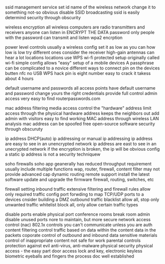 ssid management
	service set id
		name of the wireless network
	change it to something not-so obvious
	disable SSID broadcasting
		ssid is easily determind 
		security through obscurity

wireless encryption
	all wireless computers are radio transmitters and receivers
		anyone can listen in
	ENCRYPT THE DATA
		password
	only people with the password can transmit and listen
		wpa2 encrption
	
power level controls
	usually a wireless config
		set it as low as you can 
	how low is low
		try different ones
	consider the receiver
		high-gain antennas can hear a lot
		locations locations
use WPS
	wi-fi protected setup
		originally called wi-fi simple config
	allows "easy" setup of a mobile devices
		A passphrase can be complicated to a novice
	different ways to connect
		pin on the devices
		butten
		nfc
		no USB
WPS hack
	pin is eight number
	easy to crack
	it takess about 4 hours

default username and passwords
	all access points have default username and password
		change yours
	the right credentials provide full control
		admin access
	very easy to find
		routerpasswords.com

mac address filtering
	media access control
		the "hardware" address
	limit access through the physical hardware address
		keeps the neighbors out
		add admin with visitors
	easy to find working MAC address through wireless LAN analysis
		mac address can be spoofed
		free open-source software
	security through obscuruty

ip address
	DHCP(auto) ip addressing or manual ip addressing
	ip address are easy  to see in an unencrypted network
	ip address are east to see in an unecrypted network
	if the encryption is broken, the ip will be obvious
	config a static ip address is not a security techniquew

soho firewalls
	soho app 
		geanerally has reduced throughput requirement
usually include multiple functions
	wap, router, firewall, content filter
may not provide advanced cap
	dynamic routing
	remote support
install the latest software 
	update and upgrade the firmware
	firewall, routing, switches, etc

firewall setting
	inbound traffic
		extensive filtering and firewall rules
		allow only required traffic
		config port forwding to map TCP/UDP ports to a devices 
		cnsider building a DMZ
	outbound traffic
	blacklist
	allow all, stop only unwanted traffic
	whitelist
	block all, only allow certain traffic types

disable ports
 	enable physical port
		conference rooms
		break room
	admin disable unused ports
		nore to maintain, but more secure
	network access control (nac)
		802.1x controls
		you can't communicate unless you are auth
content filtering
	control traffic based on data within the content
		data in the packets
	coporate control of outbound and inbound data
		sensitive materials
	control of inappropriate content
		not safe for work
		parental controls
	protection against evil 
		anti-virus, anti-malware
physical security 
	physical access - the easy part
	door access
		lock and key, electronic keyless
	biometric 
		eyeballs and fingers
	the process
		doc 
		well established